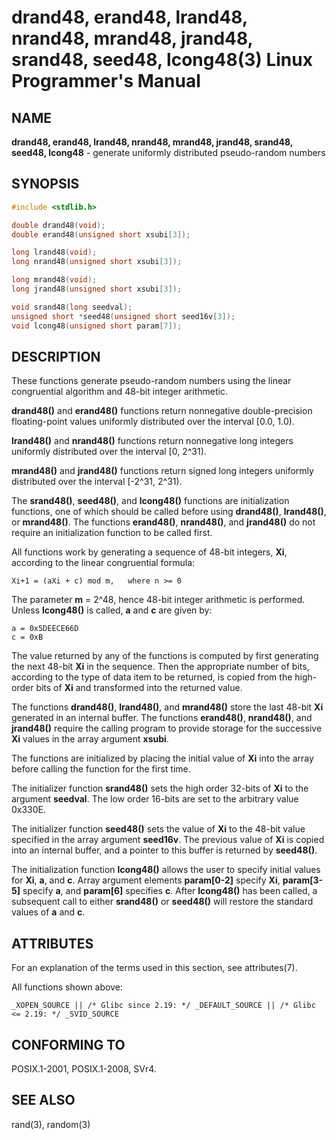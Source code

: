 # drand48, erand48, lrand48, nrand48, mrand48, jrand48, srand48, seed48, lcong48(3) Linux Programmer's Manual

## NAME

**drand48, erand48, lrand48, nrand48, mrand48, jrand48, srand48, seed48, lcong48** - generate uniformly distributed pseudo-random numbers

## SYNOPSIS

```c
#include <stdlib.h>

double drand48(void);
double erand48(unsigned short xsubi[3]);

long lrand48(void);
long nrand48(unsigned short xsubi[3]);

long mrand48(void);
long jrand48(unsigned short xsubi[3]);

void srand48(long seedval);
unsigned short *seed48(unsigned short seed16v[3]);
void lcong48(unsigned short param[7]);
```

## DESCRIPTION

These functions generate pseudo-random numbers using the linear congruential algorithm and 48-bit integer arithmetic.

**drand48()** and **erand48()** functions return nonnegative double-precision floating-point values uniformly distributed over the interval [0.0, 1.0).

**lrand48()** and **nrand48()** functions return nonnegative long integers uniformly distributed over the interval [0, 2^31).

**mrand48()** and **jrand48()** functions return signed long integers uniformly distributed over the interval [-2^31, 2^31).

The **srand48()**, **seed48()**, and **lcong48()** functions are initialization functions, one of which should be called before using **drand48()**, **lrand48()**, or **mrand48()**. The functions **erand48()**, **nrand48()**, and **jrand48()** do not require an initialization function to be called first.

All functions work by generating a sequence of 48-bit integers, **Xi**, according to the linear congruential formula:
```
Xi+1 = (aXi + c) mod m,   where n >= 0
```

The parameter **m** = 2^48, hence 48-bit integer arithmetic is performed. Unless **lcong48()** is called, **a** and **c** are given by:
```
a = 0x5DEECE66D
c = 0xB
```

The value returned by any of the functions is computed by first generating the next 48-bit **Xi** in the sequence. Then the appropriate number of bits, according to the type of data item to be returned, is copied from the high-order bits of **Xi** and transformed into the returned value.

The functions **drand48()**, **lrand48()**, and **mrand48()** store the last 48-bit **Xi** generated in an internal buffer. The functions **erand48()**, **nrand48()**, and **jrand48()** require the calling program to provide storage for the successive **Xi** values in the array argument **xsubi**.

The functions are initialized by placing the initial value of **Xi** into the array before calling the function for the first time.

The initializer function **srand48()** sets the high order 32-bits of **Xi** to the argument **seedval**. The low order 16-bits are set to the arbitrary value 0x330E.

The initializer function **seed48()** sets the value of **Xi** to the 48-bit value specified in the array argument **seed16v**. The previous value of **Xi** is copied into an internal buffer, and a pointer to this buffer is returned by **seed48()**.

The initialization function **lcong48()** allows the user to specify initial values for **Xi**, **a**, and **c**. Array argument elements **param[0-2]** specify **Xi**, **param[3-5]** specify **a**, and **param[6]** specifies **c**. After **lcong48()** has been called, a subsequent call to either **srand48()** or **seed48()** will restore the standard values of **a** and **c**.

## ATTRIBUTES

For an explanation of the terms used in this section, see attributes(7).

All functions shown above:
```
_XOPEN_SOURCE || /* Glibc since 2.19: */ _DEFAULT_SOURCE || /* Glibc <= 2.19: */ _SVID_SOURCE
```

## CONFORMING TO

POSIX.1-2001, POSIX.1-2008, SVr4.

## SEE ALSO

rand(3), random(3)
